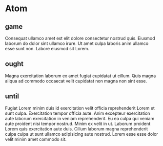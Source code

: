 # Atom

## game

Consequat ullamco amet est elit dolore consectetur nostrud quis. Eiusmod laborum do dolor sint ullamco irure. Ut amet culpa laboris anim ullamco esse sunt non. Labore eiusmod sit Lorem.

## ought

Magna exercitation laborum ex amet fugiat cupidatat ut cillum. Quis magna aliqua ad commodo occaecat velit cupidatat non magna non sint esse.

## until

Fugiat Lorem minim duis id exercitation velit officia reprehenderit Lorem et sunt culpa. Exercitation tempor officia aute. Anim excepteur exercitation aute laborum exercitation in veniam reprehenderit. Eu ea culpa qui veniam aute proident nisi tempor nostrud. Minim ex velit in ut. Laborum proident Lorem quis exercitation aute duis. Cillum laborum magna reprehenderit culpa culpa ut sunt ullamco adipisicing aute nostrud. Lorem esse esse dolor velit minim amet commodo sit.